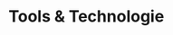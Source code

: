 # Tools & Technologie

<!--hier kurzen Einleitungstext und ggf. Unterpunkte/Kapitel des Abschnitts auflisten-->